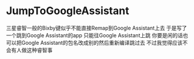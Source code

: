 # JumpToGoogleAssistant
三星睿智一般的Bixby键似乎不能直接Remap到Google Assistant上去
于是写了一个跳到Google Assistant的app
只能往Google Assistant上跳
你要是闲的话也可以把Google Assistant的包名改成别的然后重新编译跳过去
不过我觉得应该不会有人做这种睿智事
